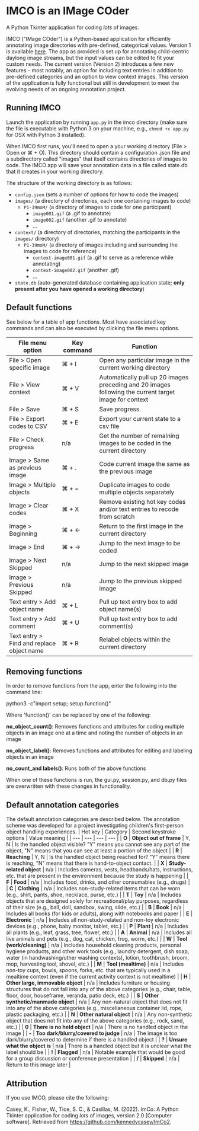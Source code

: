 # IMCO is an IMage COder

A Python Tkinter application for coding _lots_ of images.

IMCO ("IMage COder") is a Python-based application for efficiently annotating image directories with pre-defined, categorical values. Version 1 is available [here](https://github.com/marisacasillas/ImCo). The app as provided is set up for annotating child-centric daylong image streams, but the input values can be edited to fit your custom needs. The current version (Version 2) introduces a few new features - most notably, an option for including text entries in addition to pre-defined categories and an option to view context images. This version of the application is fully functional but still in development to meet the evolving needs of an ongoing annotation project.

## Running IMCO
Launch the application by running `app.py` in the imco directory (make sure the file is executable with Python 3 on your machine, e.g., `chmod +x app.py` for OSX with Python 3 installed).

When IMCO first runs, you'll need to open a your working directory (File > Open or ⌘ + O). This directory should contain a configuration .json file and a subdirectory called "images" that itself contains directories of images to code. The IMCO app will save your annotation data in a file called state.db that it creates in your working directory.

The structure of the working directory is as follows:

* `config.json` (sets a number of options for how to code the images)
* `images/` (a directory of directories, each one containing images to code)
  * `P1-39moM/` (a directory of images to code for one participant)
    *  `image001.gif` (a .gif to annotate)
    *  `image002.gif` (another .gif to annotate)
    *  ...
* `context/` (a directory of directories, matching the participants in the `images/` directory)
  * `P1-39moM/` (a directory of images including and surrounding the images to code for reference)
    *  `context-image001.gif` (a .gif to serve as a reference while annotating)
    *  `context-image002.gif` (another .gif)
    *  ...
* `state.db` (auto-generated database containing application state; **only present after you have opened a working directory**)


## Default functions
See below for a table of app functions. Most have associated key commands and can also be executed by clicking the file menu options.

| File menu option | Key command | Function |
| --- | --- | --- |
| File > Open specific image | ⌘ + I | Open any particular image in the current working directory |
| File > View context | ⌘ + V | Automatically pull up 20 images preceding and 20 images following the current target image for context |
| File > Save | ⌘ + S | Save progress |
| File > Export codes to CSV | ⌘ + E | Export your current state to a csv file |
| File > Check progress | n/a | Get the number of remaining images to be coded in the current directory |
| Image > Same as previous image | ⌘ + . | Code current image the same as the previous image |
| Image > Multiple objects | ⌘ + = | Duplicate images to code multiple objects separately | 
| Image > Clear codes | ⌘ + X | Remove existing hot key codes and/or text entries to recode from scratch |
| Image > Beginning | ⌘ + &#8592; | Return to the first image in the current directory | 
| Image > End | ⌘ + &#8594; | Jump to the next image to be coded | 
| Image > Next Skipped | n/a | Jump to the next skipped image | 
| Image > Previous Skipped | n/a | Jump to the previous skipped image |
| Text entry > Add object name | ⌘ + L | Pull up text entry box to add object name(s) | 
| Text entry > Add comment | ⌘ + U | Pull up text entry box to add comment(s) |
| Text entry > Find and replace object name | ⌘ + R | Relabel objects within the current directory |

## Removing functions
In order to remove functions from the app, enter the following into the command line:

python3 -c"import setup; setup.function()"

Where 'function()' can be replaced by one of the following:

**no_object_count()**: Removes functions and attributes for coding multiple objects in an image one at a time and noting the number of objects in an image

**no_object_label()**: Removes functions and attributes for editing and labeling objects in an image

**no_count_and labels()**: Runs both of the above functions

When one of these functions is run, the gui.py, session.py, and db.py files are overwritten with these changes in functionality. 

## Default annotation categories
The default annotation categories are described below. The annotation scheme was developed for a project investigating children's first-person object handling experiences.
| Hot key | Category | Second keystroke options | Value meaning |
| --- | --- | --- | --- |
| **O** | **Object out of frame** | Y, N | Is the handled object visible? "Y" means you cannot see any part of the object, "N" means that you can see at least a portion of the object |
| **R** | **Reaching** | Y, N | Is the handled object being reached for? "Y" means there is reaching, "N" means that there is hand-to-object contact. |
| **X** | **Study-related object** | n/a | Includes cameras, vests, headbands/hats, instructions, etc. that are present in the environment because the study is happening |
| **F** | **Food** | n/a | Includes food, drinks, and other consumables (e.g., drugs) |
| **C** | **Clothing** | n/a | Includes non-study-related items that can be worn (e.g., shirt, pants, shoe, necklace, purse, etc.) |
| **T** | **Toy** | n/a | Includes objects that are designed solely for recreational/play purposes, regardless of their size (e.g., ball, doll, sandbox, swing, slide, etc.) | 
| **B** | **Book** | n/a | Includes all books (for kids or adults), along with notebooks and paper | 
| **E** | **Electronic** | n/a | Includes all non-study-related and non-toy electronic devices (e.g., phone, baby monitor, tablet, etc.) |
| **P** | **Plant** | n/a | Includes all plants (e.g., leaf, grass, tree, flower, etc.) | 
| **A** | **Animal** | n/a | Includes all live animals and pets (e.g., dog, cat, chicken, frog, worm, etc.) |
| **W** | **Tool (work/cleaning)** | n/a | Includes household cleaning products, personal hygiene products, and other work tools (e.g., laundry detergent, dish soap, water (in handwashing/other washing contexts), lotion, toothbrush, broom, mop, harvesting tool, shovel, etc.) |
| **M** | **Tool (mealtime)** | n/a | Includes non-toy cups, bowls, spoons, forks, etc. that are typically used in a mealtime context (even if the current activity context is not mealtime) |
| **H** | **Other large, immovable object** | n/a | Includes furniture or housing structures that do not fall into any of the above categories (e.g., chair, table, floor, door, houseframe, veranda, patio deck, etc.) |
| **S** | **Other synthetic/manmade object** | n/a | Any non-natural object that does not fit into any of the above categories (e.g., miscellaneous container lid, rope, plastic packaging, etc.) |
| **N** | **Other natural object** | n/a | Any non-synthetic object that does not fit into any of the above categories (e.g., rock, sand, etc.) |
| **0** | **There is no held object** | n/a | There is no handled object in the image |
| **-** | **Too dark/blurry/covered to judge** | n/a | The image is too dark/blurry/covered to determine if there is a handled object |
| **?** | **Unsure what the object is** | n/a | There is a handled object but it is unclear what the label should be |
| **!** | **Flagged** | n/a | Notable example that would be good for a group discussion or conference presentation |
| **/** | **Skipped** | n/a | Return to this image later |


## Attribution
If you use IMCO, please cite the following:

Casey, K., Fisher, W., Tice, S. C., & Casillas, M. (2022). ImCo: A Python Tkinter application for coding _lots_ of images, version 2.0 [Computer software]. Retrieved from https://github.com/kennedycasey/ImCo2.
